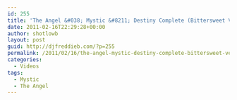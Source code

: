 ```yaml
---
id: 255
title: 'The Angel &#038; Mystic &#8211; Destiny Complete (Bittersweet Version)'
date: 2011-02-16T22:29:28+00:00
author: shotlowb
layout: post
guid: http://djfreddieb.com/?p=255
permalink: /2011/02/16/the-angel-mystic-destiny-complete-bittersweet-version/
categories:
  - Videos
tags:
  - Mystic
  - The Angel
---
```

